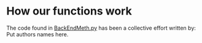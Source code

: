 # How our functions work
The code found in [BackEndMeth.py](../executables/BackEndMeth.py) has been a collective effort written by:  
Put authors names here.  

